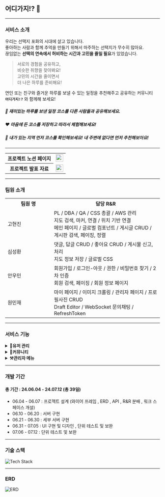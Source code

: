 ## 어디가지!? 🍆
<hr>

### 서비스 소개
우리는 선택지 포화의 시대에 살고 있습니다.<br/>
좋아하는 사람과 함께 추억을 만들기 위해서 마주하는 선택지가 무수히 많아요.<br/>
끊임없는 **선택의 연속에서 허비하는 시간과 고민을 줄일 필요**가 있었습니다. <br/>

> 서로의 경험을 공유하고, <br/>
비슷한 취향을 찾아봐요! <br/>
고민의 시간을 줄이면서 <br/>
더 나은 하루를 준비해요!  <br/>

연인 또는 친구와 즐거운 하루를 보낼 수 있는 일정을 추천해주고 공유하는 커뮤니티 <br/> 
**`어디가지!?`** 와 함께해 보세요!

##### 📓 재미있는 하루를 보낸 일정 코스를 다른 사람들과 공유해보세요.
##### ❤️ 마음에 든 코스를 저장하고 따라서 체험해보세요!
##### 🔎 내가 있는 지역 먼저 코스를 확인해보세요! 내 주변에 없다면 먼저 추천해보아요!

<hr/>
<table>
        <tr>
            <th>프로젝트 노션 페이지</th>
            <td>
                <a href="https://idealcreator38.notion.site/Project-page-9dc767f208944f45980bfbb083abdb78?pvs=4" target="_blank">
                    <img src="https://img.shields.io/badge/Project Page-D8B7E5?style=flat-square&logo=Notion&logoColor=white" 
                        height="24px"/>
                </a>
            </td>
        </tr>
        <tr>
            <th>프로젝트 발표 자료</th>
            <td>
                <a href="https://docs.google.com/presentation/d/1Mz2NBWG4snDl4YCmzKEITmvWz_f3ZjrH3Zrt7g459g8/edit?usp=sharing">
                    <img src="https://img.shields.io/badge/Project PPT-836091?style=flat-square&logo=GoogleSlides&logoColor=white" 
                        height="24px"/>
                </a>
            </td>
        </tr>
    </table>
<hr>

### 팀원 소개
<table style="width:100%">
  <tr>
    <th style="width:30%">팀원 명</th>
    <th style="width:70%">담당 R&R</th>
  </tr>
  <tr>
    <td>고현진</td>
    <td>
      PL / DBA / QA / CSS 총괄 / AWS 관리 <br>
      지도 검색, 마커, 연결 / 위치 기반 연결 <br>
      메인 페이지 / 글로벌 컴포넌트 / 게시글 CRUD / 게시판 검색, 페이징, 정렬
    </td>
    <tr>
    <td>심성환</td>
    <td>
        댓글, 답글 CRUD / 좋아요 CRUD / 게시물 신고, 처리 <br>
        지도 정보 저장 / 글로벌 CSS
    </td>  
    </tr>
    <tr>
    <td>안우민</td>
    <td>
      회원가입 / 로그인-아웃 / 권한 / 비밀번호 찾기 / 2차 인증 <br>
      회원 검색, 페이징 / 회원 정보 페이지
    </td>  
    </tr>
    <tr>
    <td>원민재</td>
    <td>
      마이 페이지 / 이미지 크롤링 / 관리자 페이지 / 프로필사진 CRUD <br>
      Draft Editor / WebSocket 문의채팅 / RefreshToken
    </td>  
    </tr>
  </tr>
</table>

<hr>

### 서비스 기능
<details>
  <summary><strong>🧑유저 관리</strong></summary>
  <details>
    <summary>회원 가입</summary>
    <p>이미지</p>
  </details>
  <details>
    <summary>로그인 및 로그아웃</summary>
    <p>이미지</p>
  </details>
  <details>
    <summary>마이 페이지</summary>
    <p>이미지</p>
  </details>
  <details>
    <summary>회원 정보 수정</summary>
    <p>이미지</p>
  </details>
  <details>
    <summary>회원 탈퇴</summary>
    <p>이미지</p>
  </details>
  <details>
    <summary>본인 인증</summary>
    <p>이미지</p>
  </details>
  <details>
    <summary>비밀번호 찾기</summary>
    <p>이미지</p>
  </details>
</details>

<details>
  <summary><strong>📓커뮤니티</strong></summary>
  <details>
    <summary>게시물 작성</summary>
    <p>이미지</p>
  </details>
  <details>
    <summary>게시물 수정 및 삭제</summary>
    <p>이미지</p>
  </details>
  <details>
    <summary>게시물 조회</summary>
    <p>
      (메인 페이지 지역 별 게시물 조회)
      (인기 게시물 조회)
      (MD 게시물 조회)
    </p>
  </details>
  <details>
    <summary>게시물 좋아요</summary>
    <p>이미지</p>
  </details>
  <details>
    <summary>댓글 작성, 수정 및 삭제</summary>
    <p>이미지</p>
  </details>
  <details>
    <summary>대댓글 작성, 수정 및 삭제</summary>
    <p>이미지</p>
  </details>
  <details>
    <summary>게시물 검색</summary>
    <p>이미지</p>
  </details>
  <details>
    <summary>게시물 정렬</summary>
    <p>이미지</p>
  </details>
  <details>
    <summary>게시물 신고</summary>
    <p>이미지</p>
  </details>
  <details>
    <summary>문의 채팅</summary>
    <p>이미지</p>
  </details>
</details>

<details>
  <summary><strong>⚒️관리자 메뉴</strong></summary>
  <details>
    <summary>회원 관리</summary>
    <p>이미지</p>
  </details>
  <details>
    <summary>탈퇴한 회원 관리</summary>
    <p>이미지</p>
  </details>
  <details>
    <summary>배너 관리</summary>
    <p>이미지</p>
  </details>
  <details>
    <summary>신고 관리</summary>
    <p>이미지</p>
  </details>
</details>

<hr>

### 개발 기간
#### 총 기간 : 24.06.04 - 24.07.12 (총 39일)
- 06.04 - 06.07 : 프로젝트 설계 (와이어 프레임 , ERD , API , R&R 분배 , 워크 스페이스 개설)
- 06.10 - 06.20 : 서버 구현
- 06.21 - 06.30 : 세부 서버 구현
- 06.31 - 07.05 : UI 구현 및 디자인 , 단위 테스트 및 보완
- 07.06 - 07.12 : 단위 테스트 및 보완

<hr>

### 기술 스택
![Tech Stack](https://github.com/user-attachments/assets/915a8251-6c75-4816-9f8a-2f17fa10b152)

<hr>

### ERD
![ERD](https://github.com/user-attachments/assets/c0372540-49a8-423e-95b6-b9901ad76249)

